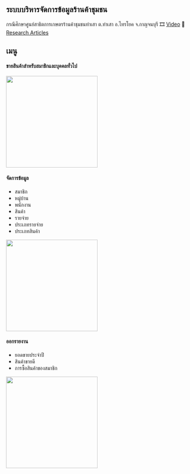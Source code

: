 ## ระบบบริหารจัดการข้อมูลร้านค้าชุมชน 
กรณีศึกษาศูนย์สาธิตการเกษตรร้านค้าชุมชนท่าเสา ต.ท่าเสา อ.ไทรโยค จ.กาญจนบุรี  :film_strip: [Video](https://drive.google.com/file/d/1Rf5NO1iX-RLVLStWBgv9e79TDx-fj_Nr/view?usp=sharing) :page_facing_up: [Research Articles](https://ph01.tci-thaijo.org/index.php/jitubru/article/view/241772)

## เมนู 
#### ขายสินค้าสำหรับสมาชิกและบุคคลทั่วไป
<img src="https://user-images.githubusercontent.com/28840432/179479796-16357f54-af72-418f-a446-4320a188fdc6.png" width="250">

#### จัดการข้อมูล
  - สมาชิก 
  - หมู่บ้าน
  - พนักงาน
  - สินค้า
  - รายจ่าย
  - ประเภทรายจ่าย
  - ประเภทสินค้า
<img src="https://user-images.githubusercontent.com/28840432/179479794-8adf4bbd-e8c4-47dc-9bb6-ea5e199b93a9.png" width="250">

#### ออกรายงาน
  - ยอดขายประจำปี
  - สินค้าขายดี
  - การซื้อสินค้าของสมาชิก
<img src="https://user-images.githubusercontent.com/28840432/179479782-4a3db102-17cd-4660-ad4e-d1c78172e07a.png" width="250">
